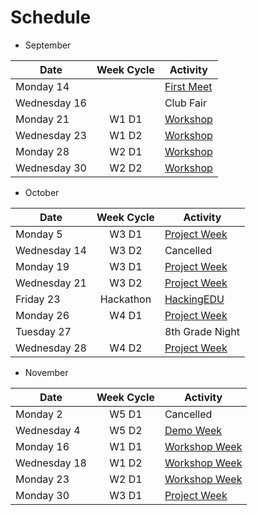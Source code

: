# Schedule

- September

| Date         | Week Cycle | Activity                                  |
|--------------|:----------:|-------------------------------------------|
| Monday 14    |            | [First Meet](meetings/9_14_Meeting_I.pdf) |
| Wednesday 16 |            | Club Fair                                 |
| Monday 21    | W1 D1      | [Workshop](meetings/9_21_Meeting_II.pdf)  |
| Wednesday 23 | W1 D2      | [Workshop](meetings/9_23_Meeting_III.pdf) |
| Monday 28    | W2 D1      | [Workshop](meetings/9_28_Meeting_IV.pdf)  |
| Wednesday 30 | W2 D2      | [Workshop](meetings/9_30_Meeting_V.pdf)   |

- October

| Date         | Week Cycle | Activity                                       |
|--------------|:----------:|------------------------------------------------|
| Monday 5     | W3 D1      | [Project Week](meetings/10_05_Meeting_VI.pdf)  |
| Wednesday 14 | W3 D2      | Cancelled                                      |
| Monday 19    | W3 D1      | [Project Week](meetings/10_19_Meeting_VII.pdf) |
| Wednesday 21 | W3 D2      | [Project Week](meetings/10_21_Meeting_VIII.pdf)|
| Friday 23    | Hackathon  | [HackingEDU](hackingedu.co)                    |
| Monday 26    | W4 D1      | [Project Week](meetings/10_26_Meeting_IX.pdf)  |
| Tuesday 27   |            | 8th Grade Night                                |
| Wednesday 28 | W4 D2      | [Project Week](meetings/10_28_Meeting_X.pdf)   |

- November

| Date         | Week Cycle | Activity                                       |
|--------------|:----------:|------------------------------------------------|
| Monday 2     | W5 D1      | Cancelled                                      |
| Wednesday 4  | W5 D2      | [Demo Week](meetings/11_04_Meeting_XI.pdf)     |
| Monday 16    | W1 D1      | [Workshop Week](meetings/11_16_Meeting_XII.pdf)|
| Wednesday 18 | W1 D2      | [Workshop Week](meetings/11_18_Meeting_XIII.pdf)|
| Monday 23    | W2 D1      | [Workshop Week](meetings/11_23_Meeting_XIV.pdf)|
| Monday 30    | W3 D1      | [Project Week](meetings/11_30_Meeting_XV.pdf)  |
